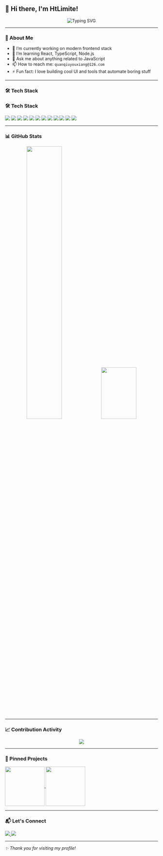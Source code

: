 ## 👋 Hi there, I'm HtLimite!

<p align="center">
  <img src="https://readme-typing-svg.demolab.com?font=Fira+Code&size=24&duration=3000&pause=1000&color=F975BF&center=true&vCenter=true&width=435&lines=Passionate+Frontend+Developer;Lifelong+Learner+%F0%9F%93%9A;Love+clean+code+%F0%9F%96%A5%EF%B8%8F;Currently+exploring+React%2C+Node.js+and+more" alt="Typing SVG" />
</p>

---

### 🚀 About Me

- 🔭 I’m currently working on modern frontend stack
- 🌱 I’m learning React, TypeScript, Node.js
- 💬 Ask me about anything related to JavaScript
- 📫 How to reach me: `quanqiuyouxiang@126.com`
- ⚡ Fun fact: I love building cool UI and tools that automate boring stuff

---

### 🛠 Tech Stack

### 🛠 Tech Stack

<p>
  <img src="https://img.shields.io/badge/-HTML5-E34F26?style=flat-square&logo=html5&logoColor=white" />
  <img src="https://img.shields.io/badge/-CSS3-1572B6?style=flat-square&logo=css3&logoColor=white" />
  <img src="https://img.shields.io/badge/-JavaScript-F7DF1E?style=flat-square&logo=javascript&logoColor=black" />
  <img src="https://img.shields.io/badge/-TypeScript-3178C6?style=flat-square&logo=typescript&logoColor=white" />
  <img src="https://img.shields.io/badge/-Vue.js-4FC08D?style=flat-square&logo=vue.js&logoColor=white" />
  <img src="https://img.shields.io/badge/-React-61DAFB?style=flat-square&logo=react&logoColor=black" />
  <img src="https://img.shields.io/badge/-Node.js-339933?style=flat-square&logo=node.js&logoColor=white" />
  <img src="https://img.shields.io/badge/-PHP-777BB4?style=flat-square&logo=php&logoColor=white" />
  <img src="https://img.shields.io/badge/-Laravel-FF2D20?style=flat-square&logo=laravel&logoColor=white" />
  <img src="https://img.shields.io/badge/-Python-3776AB?style=flat-square&logo=python&logoColor=white" />
  <img src="https://img.shields.io/badge/-Java-007396?style=flat-square&logo=java&logoColor=white" />
  <img src="https://img.shields.io/badge/-Git-F05032?style=flat-square&logo=git&logoColor=white" />
</p>


---

### 📊 GitHub Stats

<p align="center">
  <img width="48%" src="https://github-readme-stats.vercel.app/api?username=HtLimite&show_icons=true&theme=radical" />
  <img width="48%" height="170" src="https://github-readme-stats.vercel.app/api/top-langs/?username=HtLimite&layout=compact&theme=radical" />
</p>


---

### 📈 Contribution Activity

<p align="center">
  <img src="https://github-readme-activity-graph.vercel.app/graph?username=HtLimite&theme=github-compact" />
</p>

---

### 🌟 Pinned Projects

<p align="left">
  <a href="https://github.com/HtLimite/library">
    <img align="center" height="130" src="https://github-readme-stats.vercel.app/api/pin/?username=HtLimite&repo=library&theme=radical" />
  </a>
  <a href="https://github.com/HtLimite/Vue">
    <img align="center" height="130" src="https://github-readme-stats.vercel.app/api/pin/?username=HtLimite&repo=Vue&theme=radical" />
  </a>
</p>

---

### 📬 Let's Connect

<p>
  <a href="mailto:quanqiuyouxiang@126.com">
    <img src="https://img.shields.io/badge/-Email-D14836?style=flat-square&logo=gmail&logoColor=white" />
  </a>
  <a href="https://github.com/HtLimite">
    <img src="https://img.shields.io/badge/-GitHub-181717?style=flat-square&logo=github&logoColor=white" />
  </a>
</p>

---

_✨ Thank you for visiting my profile!_

